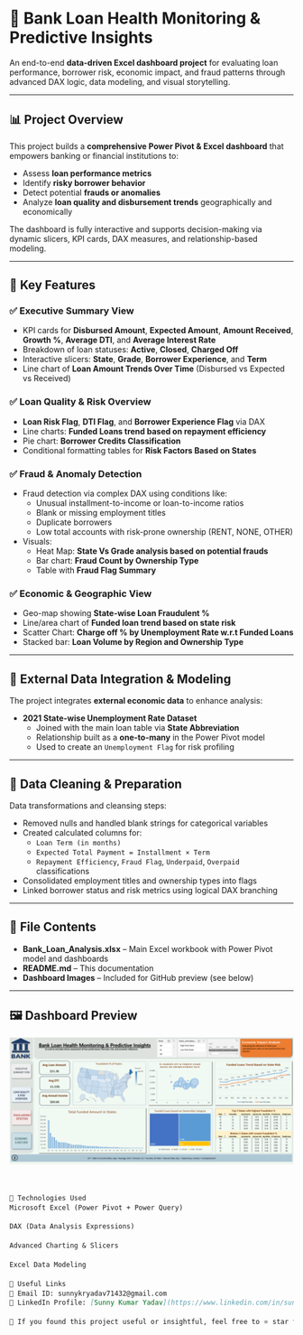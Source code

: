 # 🏦 Bank Loan Health Monitoring & Predictive Insights

An end-to-end **data-driven Excel dashboard project** for evaluating loan performance, borrower risk, economic impact, and fraud patterns through advanced DAX logic, data modeling, and visual storytelling.

---

## 📊 Project Overview

This project builds a **comprehensive Power Pivot & Excel dashboard** that empowers banking or financial institutions to:

- Assess **loan performance metrics**
- Identify **risky borrower behavior**
- Detect potential **frauds or anomalies**
- Analyze **loan quality and disbursement trends** geographically and economically

The dashboard is fully interactive and supports decision-making via dynamic slicers, KPI cards, DAX measures, and relationship-based modeling.

---

## 🚀 Key Features

### ✅ Executive Summary View
- KPI cards for **Disbursed Amount**, **Expected Amount**, **Amount Received**, **Growth %**, **Average DTI**, and **Average Interest Rate**
- Breakdown of loan statuses: **Active**, **Closed**, **Charged Off**
- Interactive slicers: **State**, **Grade**, **Borrower Experience**, and **Term**
- Line chart of **Loan Amount Trends Over Time** (Disbursed vs Expected vs Received)

### ✅ Loan Quality & Risk Overview
- **Loan Risk Flag**, **DTI Flag**, and **Borrower Experience Flag** via DAX
- Line charts: **Funded Loans trend based on repayment efficiency**
- Pie chart: **Borrower Credits Classification**
- Conditional formatting tables for **Risk Factors Based on States**

### ✅ Fraud & Anomaly Detection
- Fraud detection via complex DAX using conditions like:
  - Unusual installment-to-income or loan-to-income ratios
  - Blank or missing employment titles
  - Duplicate borrowers
  - Low total accounts with risk-prone ownership (RENT, NONE, OTHER)
- Visuals:
  - Heat Map: **State Vs Grade analysis based on potential frauds**
  - Bar chart: **Fraud Count by Ownership Type**
  - Table with **Fraud Flag Summary**

### ✅ Economic & Geographic View
- Geo-map showing **State-wise Loan Fraudulent %**
- Line/area chart of **Funded loan trend based on state risk**
- Scatter Chart: **Charge off % by Unemployment Rate w.r.t Funded Loans**
- Stacked bar: **Loan Volume by Region and Ownership Type**

---

## 🔁 External Data Integration & Modeling

The project integrates **external economic data** to enhance analysis:

- **2021 State-wise Unemployment Rate Dataset**  
  - Joined with the main loan table via **State Abbreviation**
  - Relationship built as a **one-to-many** in the Power Pivot model
  - Used to create an `Unemployment Flag` for risk profiling

---

## 🧹 Data Cleaning & Preparation

Data transformations and cleansing steps:

- Removed nulls and handled blank strings for categorical variables
- Created calculated columns for:
  - `Loan Term (in months)`
  - `Expected Total Payment = Installment × Term`
  - `Repayment Efficiency`, `Fraud Flag`, `Underpaid`, `Overpaid` classifications
- Consolidated employment titles and ownership types into flags
- Linked borrower status and risk metrics using logical DAX branching

---

## 📁 File Contents

- **Bank_Loan_Analysis.xlsx** – Main Excel workbook with Power Pivot model and dashboards
- **README.md** – This documentation
- **Dashboard Images** – Included for GitHub preview (see below)

---

## 🖼️ Dashboard Preview
![Dashboard Overview](/Dashboard.png)

```markdown


📌 Technologies Used
Microsoft Excel (Power Pivot + Power Query)

DAX (Data Analysis Expressions)

Advanced Charting & Slicers

Excel Data Modeling

🔗 Useful Links
🔗 Email ID: sunnykryadav71432@gmail.com
🔗 LinkedIn Profile: [Sunny Kumar Yadav](https://www.linkedin.com/in/sunnykumaryadav)

📣 If you found this project useful or insightful, feel free to ⭐ star the repository and connect with me on LinkedIn!
